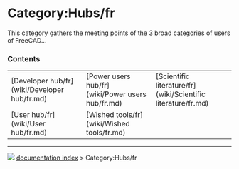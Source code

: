 # Category:Hubs/fr
This category gathers the meeting points of the 3 broad categories of users of FreeCAD\...

### Contents

|     |     |     |
| --- | --- | --- |
| [Developer hub/fr](wiki/Developer hub/fr.md) | [Power users hub/fr](wiki/Power users hub/fr.md) | [Scientific literature/fr](wiki/Scientific literature/fr.md) |
| [User hub/fr](wiki/User hub/fr.md) | [Wished tools/fr](wiki/Wished tools/fr.md) |



---
![](images/Right_arrow.png) [documentation index](../README.md) > Category:Hubs/fr
